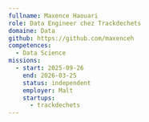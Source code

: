 ```yaml
---
fullname: Maxence Haouari
role: Data Engineer chez Trackdechets
domaine: Data
github: https://github.com/maxenceh
competences:
  - Data Science
missions:
  - start: 2025-09-26
    end: 2026-03-25
    status: independent
    employer: Malt
    startups:
      - trackdechets
---
```

